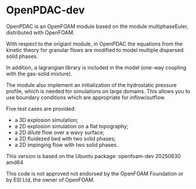 # OpenPDAC-dev

OpenPDAC is an OpenFOAM module based on the module multiphaseEuler, distributed with OpenFOAM. 

With respect to the origianl module, in OpenPDAC the equations from the kinetic theory for granular flows are modified to model multiple dispersed solid phases.

In addition, a lagrangian library is included in the model (one-way coupling with the gas-solid mixture). 

The module also implement an initialization of the hydrostatic pressure profile, which is needed for simulations on large domains. This allows you to use boundary conditions which are appropriate for inflow/outflow.

Five test cases are provided:

- a 3D explosion simulation;
- a 2D explosion simulation on a flat topography;
- a 2D dilute flow over a wavy surface;
- a 2D fluidezed bed with two solid phases;
- a 2D impinging flow with two solid phases.

This version is based on the Ubuntu package:
openfoam-dev   20250630     amd64  

This code is not approved not endorsed by the OpenFOAM Foundation or by ESI Ltd, the owner of OpenFOAM.
